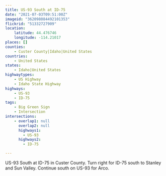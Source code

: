 ```yaml
---
title: US-93 South at ID-75
date: "2021-07-03T09:51:00Z"
imageid: "362098084492101353"
flickrid: "51332727909"
location:
    latitude: 44.476746
    longitude: -114.21017
places: []
counties:
    - Custer County|Idaho|United States
countries:
    - United States
states:
    - Idaho|United States
highwaytypes:
    - US Highway
    - Idaho State Highway
highways:
    - US-93
    - ID-75
tags:
    - Big Green Sign
    - Intersection
intersections:
    - overlap1: null
      overlap2: null
      highways1:
        - US-93
      highways2:
        - ID-75

---
```

US-93 South at ID-75 in Custer County.  Turn right for ID-75 south to Stanley and Sun Valley. Continue south on US-93 for Arco.